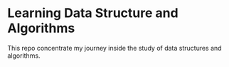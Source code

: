 # Learning Data Structure and Algorithms
This repo concentrate my journey inside the study of data structures and algorithms.
